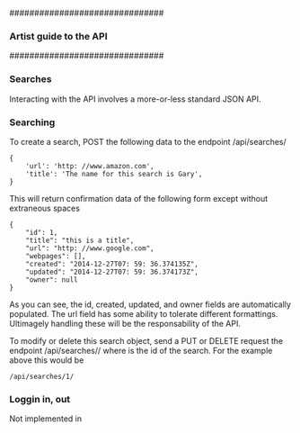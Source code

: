###############################
### Artist guide to the API ###
###############################

### Searches ###

Interacting with the API involves a more-or-less standard JSON API.

### Searching

To create a search, POST the following data to the endpoint /api/searches/

    {
        'url': 'http: //www.amazon.com',
        'title': 'The name for this search is Gary',
    }

This will return confirmation data of the following form except without extraneous spaces

    {
        "id": 1,
        "title": "this is a title",
        "url": "http: //www.google.com",
        "webpages": [],
        "created": "2014-12-27T07: 59: 36.374135Z",
        "updated": "2014-12-27T07: 59: 36.374173Z",
        "owner": null
    }

As you can see, the id, created, updated, and owner fields are automatically populated. The url
field has some ability to tolerate different formattings. Ultimagely handling these will be
the responsability of the API.

To modify or delete this search object, send a PUT or DELETE request the endpoint /api/searches/<id>/
where <id> is the id of the search. For the example above this would be

    /api/searches/1/



### Loggin in, out

Not implemented in
